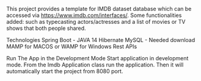 This project provides a template for IMDB dataset database which can be accessed via https://www.imdb.com/interfaces/. Some functionalities added: such as typecasting actors/actresses and a list of movies or TV shows that both people shared.

Technologies
Spring Boot - JAVA 14
Hibernate 
MySQL - Needed download MAMP for MACOS or WAMP for Windows
Rest APIs

Run The App in the Development Mode
Start application in development mode. From the Imdb Application class run the application. Then it will automatically start the project from 8080 port.
